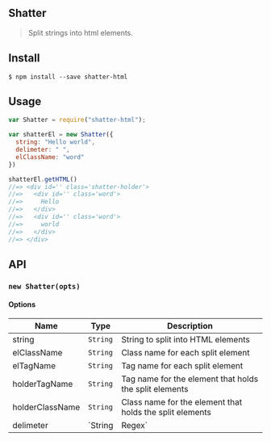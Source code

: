 ## Shatter 
> Split strings into html elements.

## Install
```
$ npm install --save shatter-html
```

## Usage
```javascript
var Shatter = require("shatter-html");

var shatterEl = new Shatter({
  string: "Hello world",
  delimeter: " ",
  elClassName: "word"
})

shatterEl.getHTML()
//=> <div id='' class='shatter-holder'>
//=>   <div id='' class='word'>
//=>     Hello
//=>   </div>
//=>   <div id='' class='word'>
//=>     world
//=>   </div>
//=> </div>
```

## API

### `new Shatter(opts)`

#### Options
| Name | Type | Description |
|------|------|-------------|
| string | `String` | String to split into HTML elements
| elClassName | `String` | Class name for each split element
| elTagName | `String` | Tag name for each split element
| holderTagName | `String` | Tag name for the element that holds the split elements
| holderClassName | `String` | Class name for the element that holds the split elements
| delimeter | `String|Regex` | Where the string should be split
